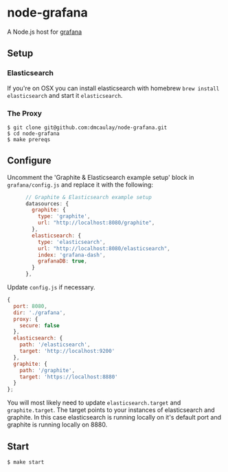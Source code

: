 # node-grafana
A Node.js host for [grafana](http://grafana.org/)

## Setup

### Elasticsearch

If you're on OSX you can install elasticsearch with homebrew `brew install elasticsearch` and start it `elasticsearch`.

### The Proxy

```
$ git clone git@github.com:dmcaulay/node-grafana.git
$ cd node-grafana
$ make prereqs
```

## Configure

Uncomment the 'Graphite & Elasticsearch example setup' block in `grafana/config.js` and replace it with the following:

```js
      // Graphite & Elasticsearch example setup
      datasources: {
        graphite: {
          type: 'graphite',
          url: "http://localhost:8080/graphite",
        },
        elasticsearch: {
          type: 'elasticsearch',
          url: "http://localhost:8080/elasticsearch",
          index: 'grafana-dash',
          grafanaDB: true,
        }
      },
```

Update `config.js` if necessary.

```js
{
  port: 8080,
  dir: './grafana',
  proxy: {
    secure: false
  },
  elasticsearch: {
    path: '/elasticsearch',
    target: 'http://localhost:9200'
  },
  graphite: {
    path: '/graphite',
    target: 'https://localhost:8880'
  }
};
```

You will most likely need to update `elasticsearch.target` and `graphite.target`. The target points to your instances of elasticsearch and graphite. In this case elasticsearch is running locally on it's default port and graphite is running locally on 8880.

## Start

```
$ make start
```
